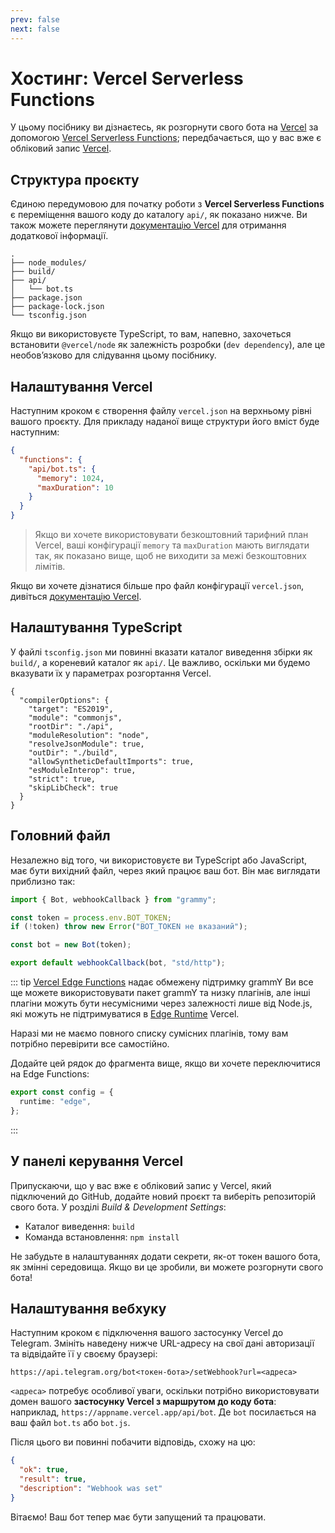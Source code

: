 ```yaml
---
prev: false
next: false
---
```


# Хостинг: Vercel Serverless Functions

У цьому посібнику ви дізнаєтесь, як розгорнути свого бота на [Vercel](https://vercel.com/) за допомогою [Vercel Serverless Functions](https://vercel.com/docs/functions/serverless-functions); передбачається, що у вас вже є обліковий запис [Vercel](https://vercel.com).

## Структура проєкту

Єдиною передумовою для початку роботи з **Vercel Serverless Functions** є переміщення вашого коду до каталогу `api/`, як показано нижче.
Ви також можете переглянути [документацію Vercel](https://vercel.com/docs/functions/serverless-functions/quickstart) для отримання додаткової інформації.

```asciiart:no-line-numbers
.
├── node_modules/
├── build/
├── api/
│   └── bot.ts
├── package.json
├── package-lock.json
└── tsconfig.json
```

Якщо ви використовуєте TypeScript, то вам, напевно, захочеться встановити `@vercel/node` як залежність розробки (`dev dependency`), але це необовʼязково для слідування цьому посібнику.

## Налаштування Vercel

Наступним кроком є створення файлу `vercel.json` на верхньому рівні вашого проєкту.
Для прикладу наданої вище структури його вміст буде наступним:

```json
{
  "functions": {
    "api/bot.ts": {
      "memory": 1024,
      "maxDuration": 10
    }
  }
}
```

> Якщо ви хочете використовувати безкоштовний тарифний план Vercel, ваші конфігурації `memory` та `maxDuration` мають виглядати так, як показано вище, щоб не виходити за межі безкоштовних лімітів.

Якщо ви хочете дізнатися більше про файл конфігурації `vercel.json`, дивіться [документацію Vercel](https://vercel.com/docs/projects/project-configuration).

## Налаштування TypeScript

У файлі `tsconfig.json` ми повинні вказати каталог виведення збірки як `build/`, а кореневий каталог як `api/`.
Це важливо, оскільки ми будемо вказувати їх у параметрах розгортання Vercel.

```json{5,8}
{
  "compilerOptions": {
    "target": "ES2019",
    "module": "commonjs",
    "rootDir": "./api",
    "moduleResolution": "node",
    "resolveJsonModule": true,
    "outDir": "./build",
    "allowSyntheticDefaultImports": true,
    "esModuleInterop": true,
    "strict": true,
    "skipLibCheck": true
  }
}
```

## Головний файл

Незалежно від того, чи використовуєте ви TypeScript або JavaScript, має бути вихідний файл, через який працює ваш бот.
Він має виглядати приблизно так:

```ts
import { Bot, webhookCallback } from "grammy";

const token = process.env.BOT_TOKEN;
if (!token) throw new Error("BOT_TOKEN не вказаний");

const bot = new Bot(token);

export default webhookCallback(bot, "std/http");
```

::: tip [Vercel Edge Functions](https://vercel.com/docs/functions/edge-functions) надає обмежену підтримку grammY
Ви все ще можете використовувати пакет grammY та низку плагінів, але інші плагіни можуть бути несумісними через залежності лише від Node.js, які можуть не підтримуватися в [Edge Runtime](https://edge-runtime.vercel.app) Vercel.

Наразі ми не маємо повного списку сумісних плагінів, тому вам потрібно перевірити все самостійно.

Додайте цей рядок до фрагмента вище, якщо ви хочете переключитися на Edge Functions:

```ts
export const config = {
  runtime: "edge",
};
```

:::

## У панелі керування Vercel

Припускаючи, що у вас вже є обліковий запис у Vercel, який підключений до GitHub, додайте новий проєкт та виберіть репозиторій свого бота.
У розділі _Build & Development Settings_:

- Каталог виведення: `build`
- Команда встановлення: `npm install`

Не забудьте в налаштуваннях додати секрети, як-от токен вашого бота, як змінні середовища.
Якщо ви це зробили, ви можете розгорнути свого бота!

## Налаштування вебхуку

Наступним кроком є підключення вашого застосунку Vercel до Telegram.
Змініть наведену нижче URL-адресу на свої дані авторизації та відвідайте її у своєму браузері:

```text
https://api.telegram.org/bot<токен-бота>/setWebhook?url=<адреса>
```

`<адреса>` потребує особливої уваги, оскільки потрібно використовувати домен вашого **застосунку Vercel з маршрутом до коду бота**: наприклад, `https://appname.vercel.app/api/bot`.
Де `bot` посилається на ваш файл `bot.ts` або `bot.js`.

Після цього ви повинні побачити відповідь, схожу на цю:

```json
{
  "ok": true,
  "result": true,
  "description": "Webhook was set"
}
```

Вітаємо!
Ваш бот тепер має бути запущений та працювати.
